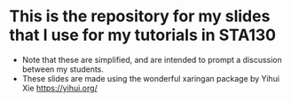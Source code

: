# This is the repository for my slides that I use for my tutorials in STA130

* Note that these are simplified, and are intended to prompt a discussion between my students.
* These slides are made using the wonderful xaringan package by Yihui Xie https://yihui.org/
